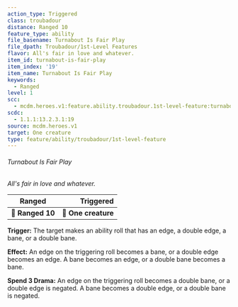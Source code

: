 ```yaml
---
action_type: Triggered
class: troubadour
distance: Ranged 10
feature_type: ability
file_basename: Turnabout Is Fair Play
file_dpath: Troubadour/1st-Level Features
flavor: All's fair in love and whatever.
item_id: turnabout-is-fair-play
item_index: '19'
item_name: Turnabout Is Fair Play
keywords:
  - Ranged
level: 1
scc:
  - mcdm.heroes.v1:feature.ability.troubadour.1st-level-feature:turnabout-is-fair-play
scdc:
  - 1.1.1:13.2.3.1:19
source: mcdm.heroes.v1
target: One creature
type: feature/ability/troubadour/1st-level-feature
---
```


###### Turnabout Is Fair Play

*All's fair in love and whatever.*

| **Ranged**       |       **Triggered** |
| ---------------- | ------------------: |
| **📏 Ranged 10** | **🎯 One creature** |

**Trigger:** The target makes an ability roll that has an edge, a double edge, a bane, or a double bane.

**Effect:** An edge on the triggering roll becomes a bane, or a double edge becomes an edge. A bane becomes an edge, or a double bane becomes a bane.

**Spend 3 Drama:** An edge on the triggering roll becomes a double bane, or a double edge is negated. A bane becomes a double edge, or a double bane is negated.
